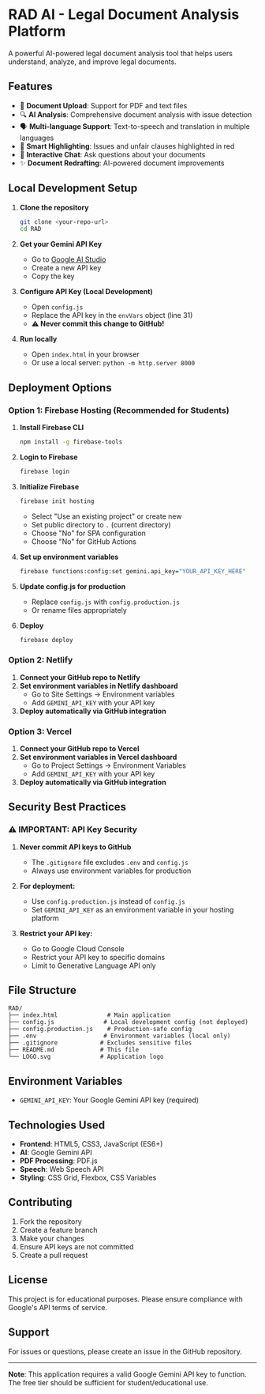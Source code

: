 # RAD AI - Legal Document Analysis Platform

A powerful AI-powered legal document analysis tool that helps users understand, analyze, and improve legal documents.

## Features

- 📄 **Document Upload**: Support for PDF and text files
- 🔍 **AI Analysis**: Comprehensive document analysis with issue detection
- 🗣️ **Multi-language Support**: Text-to-speech and translation in multiple languages
- 🎯 **Smart Highlighting**: Issues and unfair clauses highlighted in red
- 💬 **Interactive Chat**: Ask questions about your documents
- ✨ **Document Redrafting**: AI-powered document improvements

## Local Development Setup

1. **Clone the repository**
   ```bash
   git clone <your-repo-url>
   cd RAD
   ```

2. **Get your Gemini API Key**
   - Go to [Google AI Studio](https://makersuite.google.com/app/apikey)
   - Create a new API key
   - Copy the key

3. **Configure API Key (Local Development)**
   - Open `config.js`
   - Replace the API key in the `envVars` object (line 31)
   - **⚠️ Never commit this change to GitHub!**

4. **Run locally**
   - Open `index.html` in your browser
   - Or use a local server: `python -m http.server 8000`

## Deployment Options

### Option 1: Firebase Hosting (Recommended for Students)

1. **Install Firebase CLI**
   ```bash
   npm install -g firebase-tools
   ```

2. **Login to Firebase**
   ```bash
   firebase login
   ```

3. **Initialize Firebase**
   ```bash
   firebase init hosting
   ```
   - Select "Use an existing project" or create new
   - Set public directory to `.` (current directory)
   - Choose "No" for SPA configuration
   - Choose "No" for GitHub Actions

4. **Set up environment variables**
   ```bash
   firebase functions:config:set gemini.api_key="YOUR_API_KEY_HERE"
   ```

5. **Update config.js for production**
   - Replace `config.js` with `config.production.js`
   - Or rename files appropriately

6. **Deploy**
   ```bash
   firebase deploy
   ```

### Option 2: Netlify

1. **Connect your GitHub repo to Netlify**
2. **Set environment variables in Netlify dashboard**
   - Go to Site Settings → Environment variables
   - Add `GEMINI_API_KEY` with your API key
3. **Deploy automatically via GitHub integration**

### Option 3: Vercel

1. **Connect your GitHub repo to Vercel**
2. **Set environment variables in Vercel dashboard**
   - Go to Project Settings → Environment Variables
   - Add `GEMINI_API_KEY` with your API key
3. **Deploy automatically via GitHub integration**

## Security Best Practices

### ⚠️ **IMPORTANT: API Key Security**

1. **Never commit API keys to GitHub**
   - The `.gitignore` file excludes `.env` and `config.js`
   - Always use environment variables for production

2. **For deployment:**
   - Use `config.production.js` instead of `config.js`
   - Set `GEMINI_API_KEY` as an environment variable in your hosting platform

3. **Restrict your API key:**
   - Go to Google Cloud Console
   - Restrict your API key to specific domains
   - Limit to Generative Language API only

## File Structure

```
RAD/
├── index.html              # Main application
├── config.js              # Local development config (not deployed)
├── config.production.js    # Production-safe config
├── .env                   # Environment variables (local only)
├── .gitignore            # Excludes sensitive files
├── README.md             # This file
└── LOGO.svg              # Application logo
```

## Environment Variables

- `GEMINI_API_KEY`: Your Google Gemini API key (required)

## Technologies Used

- **Frontend**: HTML5, CSS3, JavaScript (ES6+)
- **AI**: Google Gemini API
- **PDF Processing**: PDF.js
- **Speech**: Web Speech API
- **Styling**: CSS Grid, Flexbox, CSS Variables

## Contributing

1. Fork the repository
2. Create a feature branch
3. Make your changes
4. Ensure API keys are not committed
5. Create a pull request

## License

This project is for educational purposes. Please ensure compliance with Google's API terms of service.

## Support

For issues or questions, please create an issue in the GitHub repository.

---

**Note**: This application requires a valid Google Gemini API key to function. The free tier should be sufficient for student/educational use.